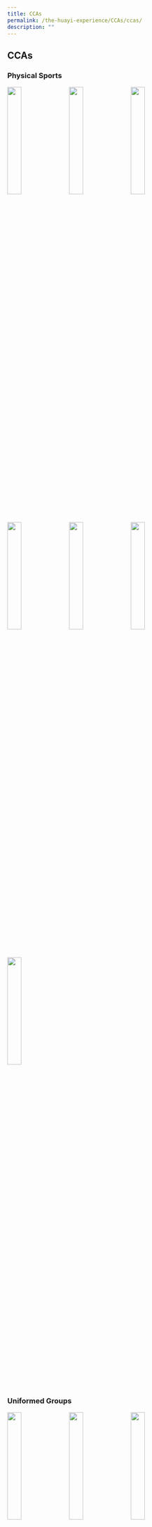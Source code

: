 ```yaml
---
title: CCAs
permalink: /the-huayi-experience/CCAs/ccas/
description: ""
---
```

## CCAs

### Physical Sports

<p><a href="/physical-sports/vb/">
<img style="width:25%;margin-right:15px;" align=left src="/images/photo1669659458.jpeg">
</a></p>

<p><a href="/physical-sports/badminton/">
<img style="width:25%;margin-right:15px;" align=left src="/images/photo1669659466.jpeg">
</a></p>

<p><a href="/physical-sports/bball/">
<img style="width:25%;margin-right:15px;" align=left src="/images/photo1669659474.jpeg">
</a></p> <br clear=left>

<p><a href="/physical-sports/fb/">
<img style="width:25%;margin-right:15px;" align=left src="/images/photo1669659557.jpeg">
</a></p>

<p><a href="/physical-sports/football/">
<img style="width:25%;margin-right:15px;" align=left src="/images/photo1669659565.jpeg">
</a></p>

<p><a href="/physical-sports/netball/">
<img style="width:25%;margin-right:15px;" align=left src="/images/photo1669659575.jpeg">
</a></p> <br clear=left>

<p><a href="/physical-sports/tnf/">
<img style="width:25%;margin-right:15px;" align=left src="/images/photo1669659682.jpeg">
</a></p> <br clear=left>

### Uniformed Groups

<p><a href="/uniformed-groups/rcy/">
<img style="width:25%;margin-right:15px;" align=left src="/images/photo1669659895.jpeg">
</a></p>

<p><a href="/uniformed-groups/npcc/">
<img style="width:25%;margin-right:15px;" align=left src="/images/photo1669659905.jpeg">
</a></p>

<p><a href="/uniformed-groups/ncc/">
<img style="width:25%;margin-right:15px;" align=left src="/images/photo1669659913.jpeg">
</a></p> <br clear=left>

### Visual & Performing Arts

<p><a href="https://www.ezhishi.net/CKPSebook2022/">
<img style="width:25%;margin-right:15px;" align=left src="/images/photo1669660000.jpeg">
</a></p>

<p><a href="https://www.ezhishi.net/CKPSebook2022/">
<img style="width:25%;margin-right:15px;" align=left src="/images/photo1669660011.jpeg">
</a></p>

<p><a href="https://www.ezhishi.net/CKPSebook2022/">
<img style="width:25%;margin-right:15px;" align=left src="/images/photo1669660021.jpeg">
</a></p> <br clear=left>

<p><a href="https://www.ezhishi.net/CKPSebook2022/">
<img style="width:25%;margin-right:15px;" align=left src="/images/photo1669660072.jpeg">
</a></p>

<p><a href="https://www.ezhishi.net/CKPSebook2022/">
<img style="width:25%;margin-right:15px;" align=left src="/images/photo1669660079.jpeg">
</a></p>

<p><a href="https://www.ezhishi.net/CKPSebook2022/">
<img style="width:25%;margin-right:15px;" align=left src="/images/photo1669660088.jpeg">
</a></p> <br clear=left>

<p><a href="https://www.ezhishi.net/CKPSebook2022/">
<img style="width:25%;margin-right:15px;" align=left src="/images/photo1669660147.jpeg">
</a></p> <br clear=left>

### Clubs & Societies

<p><a href="https://www.ezhishi.net/CKPSebook2022/">
<img style="width:25%;margin-right:15px;" align=left src="/images/photo1669660205.jpeg">
</a></p>

<p><a href="https://www.ezhishi.net/CKPSebook2022/">
<img style="width:25%;margin-right:15px;" align=left src="/images/photo1669660214.jpeg">
</a></p>

<p><a href="https://www.ezhishi.net/CKPSebook2022/">
<img style="width:25%;margin-right:15px;" align=left src="/images/photo1669660225.jpeg">
</a></p> <br clear=left>

<p><a href="https://www.ezhishi.net/CKPSebook2022/">
<img style="width:25%;margin-right:15px;" align=left src="/images/photo1669660238.jpeg">
</a></p> <br clear=left>

#### CCA Schedule

##### A. PHYSICAL SPORTS

|  CCA |  Training Days |  Time |  Venue |
|:---:|---|---|---|
| **Badminton (Boys)** | Monday<br>Wednesday | 3:15 – 6:15 pm<br>3:15 – 6:15 pm | Centrestage |
| **Badminton (Girls)** | Tuesday<br>Thursday | 3:15 – 6:15 pm<br>3:15 – 6:15 pm | Centrestage |
| **Basketball (Boys)** | Monday<br>Wednesday | 3:15 – 6:15 pm<br>3:15 – 6:15 pm | Basketball Court |
| **Track & Field (Boys/Girls)** | Monday<br>Wednesday | 3:15 – 6:15 pm<br>3:15 – 6:15 pm | School Field |
| **\*\*Volleyball (Girls)** | Monday<br>Wednesday | 3:15 – 6:15 pm<br>3:15 – 6:15 pm | Arena |
| **Football (Boys)** | Monday<br>Wednesday | 3:15 – 6:15 pm<br>3:15 – 6:15 pm | School Field |
| **\*Netball (Girls)** | Wednesday<br>Friday | 3:15 – 6:15 pm<br>3:15 – 6:15 pm | Quadrangle |
| **Floorball (Boys)** | Tuesday<br>Thursday | 3:15 – 6:15 pm<br>3:15 – 6:15 pm | Arena |
|  |  |  |  |

**_\*Trainings on Wednesday and Friday on Odd Weeks Only_**

##### B. UNIFORMED GROUPS

|  CCA |  Training Days |  Time |  Venue |
|:---:|---|---|---|
| **NCC - Land (Boys)** | Wednesday | 3:15 – 6:15 pm | 3A Classroom (Blk E) & Quadrangle |
| **NPCC (Boys & Girls)** | Wednesday | 3:15 – 6:15 pm | 3C Classroom (Blk E) & Quadrangle |
| **Red Cross Youth (Boys & Girls)** | Wednesday | 3:15 – 6:15 pm | 3F Classroom (Blk D) & Quadrangle |
|  |  |  |  |

##### C. VISUAL & PERFORMING ARTS

|  CCA |  Training Days |  Time |  Venue |
|:---:|---|---|---|
| **Show Choir** | Tuesday (Vocals)<br><br>Wednesday (Dance) | 3:15 – 6:15 pm<br><br>3:15 – 6:15 pm | AVA Room (Blk A, Level 3, A3-06)<br><br>Dance Studio (Blk A, Level 3, A3-05) |
| **Concert Band** | Monday<br>Wednesday | 3:15 – 6:15 pm<br>3:15 – 6:15 pm | Band Room  <br>(Blk G, Level 3, G3-02) |
| **Cultural Dance** | Tuesday<br><br>Wednesday | 3:15 – 6:15 pm<br><br>3:15 – 6:15 pm | Dance Studio (Blk A, Level 3, A3-05)<br><br>Staff training Room (Blk A, Level 4, A4-05) |
| **Modern Dance** | Monday<br><br>Thursday | 3:15 – 6:15 pm<br><br>3:15 – 6:15 pm | Dance Studio (Blk A, Level 3, A3-05)<br><br>Seminar Room 4 (Blk D, Level 3, D3-02) |
| **Guzheng Ensemble** | Monday<br>Wednesday | 3:15 – 6:15 pm<br>3:15 – 6:15 pm | AVA Rm  <br>(Blk A, Level 3, A3-06) |
| **Chinese Language, Drama and Debate** | Monday<br>Wednesday | 3:15 – 6:15 pm<br>3:15 – 6:15 pm | iDesign Hub (Blk A, Level 3, A3-06) |
| **English Language, Drama and Debate** | Monday (Drama)<br><br>Wednesday (Drama and Debate) | 3:15 – 6:15 pm<br><br>3:15 – 6:15 pm | Seminar Room 1 (Blk C, Level 4, C4-04)<br><br>Seminar Room 7 (Blk E, Level 4, E4-02) |
|  |  |  |  |

##### D. CLUBS & SOCIETIES

|  CCA |  Training Days |  Time |  Venue |
|:---:|---|---|---|
| **Art and Crafts Club** | Wednesday | 3:15 – 6:15 pm | Art Room 1  <br>(Blk F, Level 2, F2-04) |
| **Nutrition & Food Science Club** | Monday | 3:15 – 6:15 pm | Cookery Room 1  <br>(Blk F, Level 1, F1-03) |
| **InfoComm Technology Club** | Wednesday | 3:15 – 6:15 pm | Computer Lab 1 & 2  <br>(Blk F, Level 3, F3-04 & F3-05) |
| **Singapore Youth Flying Club**<br><br>Click _**[HERE](http://www.syfc.sg/)**_ to access the main SYFC website. | Wednesday | 3:15 – 6:15 pm | Seminar Room 8 (Blk F, level 4, F4-02) |
|  |  |  |  |

**Useful links** <br>
[LEAPS 2.0 Press Release](http:/#) **PAGE NOT FOUND**<br>
[LEAPS 2.0 Document](http:/#) **PAGE NOT FOUND**<br>
[Singapore Schools Sports Council](http:/#)**PAGE NOT FOUND** <br>
[School Sports](http:/#)**PAGE NOT FOUND**
